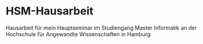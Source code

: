 # HSM-Hausarbeit
Hausarbeit für mein Hauptseminar im Studiengang Master Informatik an der Hochschule für Angewandte Wissenschaften in Hamburg
